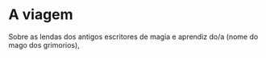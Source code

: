 # A viagem
Sobre as lendas dos antigos escritores de magia e aprendiz do/a (nome do mago dos grimorios), 
<!--stackedit_data:
eyJoaXN0b3J5IjpbLTQ3ODE1MjY3OCwxNjMyNjg1NTgyLC0yMD
g4NzQ2NjEyXX0=
-->